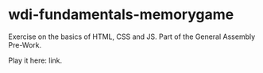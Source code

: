# wdi-fundamentals-memorygame

Exercise on the basics of HTML, CSS and JS.
Part of the General Assembly Pre-Work.

Play it here: link.